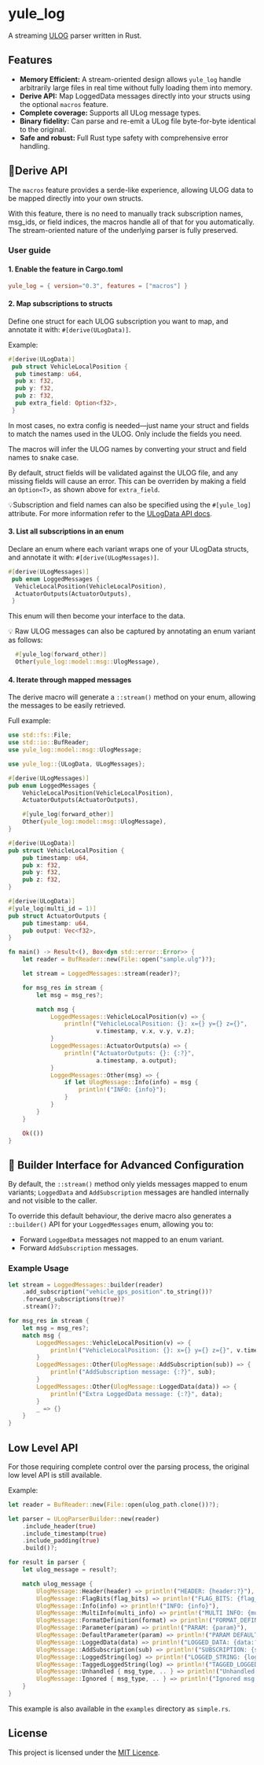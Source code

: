 # yule_log

A streaming [ULOG](https://docs.px4.io/main/en/dev_log/ulog_file_format.html) parser written in Rust.

## Features

- **Memory Efficient:** A stream-oriented design allows `yule_log` handle arbitrarily large files in real time without fully loading them into memory.
- **Derive API:** Map LoggedData messages directly into your structs using the optional `macros` feature.
- **Complete coverage:** Supports all ULog message types.
- **Binary fidelity:** Can parse and re-emit a ULog file byte-for-byte identical to the original.
- **Safe and robust:** Full Rust type safety with comprehensive error handling.

## 🌟Derive API

The `macros` feature provides a serde-like experience, allowing ULOG data to be mapped directly into your own structs.

With this feature, there is no need to manually track subscription names, msg_ids, or field indices, the macros handle all 
of that for you automatically.  The stream-oriented nature of the underlying parser is fully preserved.

### User guide

#### 1. Enable the feature in Cargo.toml

```toml
yule_log = { version="0.3", features = ["macros"] }
```

#### 2. Map subscriptions to structs

Define one struct for each ULOG subscription you want to map, 
and annotate it with: `#[derive(ULogData)]`.

Example:

```rust
#[derive(ULogData)]
 pub struct VehicleLocalPosition {
  pub timestamp: u64,
  pub x: f32,
  pub y: f32,
  pub z: f32,
  pub extra_field: Option<f32>,
 }
```

In most cases, no extra config is needed—just name your struct and fields to match the names used in the
ULOG. Only include the fields you need. 

The macros will infer the ULOG names by converting your struct and field names to snake case. 

By default, struct fields will be validated
against the ULOG file, and any missing fields will cause an error.  This can be overriden by making a field an `Option<T>`, as shown above for `extra_field`.

💡Subscription and field names can also be specified using the `#[yule_log]` attribute.  For
more information refer to the [ULogData API docs](https://docs.rs/yule_log/0.3/yule_log/derive.ULogData.html).

#### 3. List all subscriptions in an enum

Declare an enum where each variant wraps one of your ULogData structs, and annotate it with:
`#[derive(ULogMessages)]`.

```rust
#[derive(ULogMessages)]
 pub enum LoggedMessages {
  VehicleLocalPosition(VehicleLocalPosition),
  ActuatorOutputs(ActuatorOutputs),
 }
```

This enum will then become your interface to the data.

💡 Raw ULOG messages can also be captured by annotating an enum variant as follows:

```rust
  #[yule_log(forward_other)]
  Other(yule_log::model::msg::UlogMessage),
```

#### 4. Iterate through mapped messages

The derive macro will generate a `::stream()` method on your enum, allowing the 
messages to be easily retrieved.

Full example:

```rust
use std::fs::File;
use std::io::BufReader;
use yule_log::model::msg::UlogMessage;

use yule_log::{ULogData, ULogMessages};

#[derive(ULogMessages)]
pub enum LoggedMessages {
    VehicleLocalPosition(VehicleLocalPosition),
    ActuatorOutputs(ActuatorOutputs),

    #[yule_log(forward_other)]
    Other(yule_log::model::msg::UlogMessage),
}

#[derive(ULogData)]
pub struct VehicleLocalPosition {
    pub timestamp: u64,
    pub x: f32,
    pub y: f32,
    pub z: f32,
}

#[derive(ULogData)]
#[yule_log(multi_id = 1)]
pub struct ActuatorOutputs {
    pub timestamp: u64,
    pub output: Vec<f32>,
}

fn main() -> Result<(), Box<dyn std::error::Error>> {
    let reader = BufReader::new(File::open("sample.ulg")?);

    let stream = LoggedMessages::stream(reader)?;

    for msg_res in stream {
        let msg = msg_res?;

        match msg {
            LoggedMessages::VehicleLocalPosition(v) => {
                println!("VehicleLocalPosition: {}: x={} y={} z={}",
                         v.timestamp, v.x, v.y, v.z);
            }
            LoggedMessages::ActuatorOutputs(a) => {
                println!("ActuatorOutputs: {}: {:?}", 
                         a.timestamp, a.output);
            }
            LoggedMessages::Other(msg) => {
                if let UlogMessage::Info(info) = msg {
                    println!("INFO: {info}");
                }
            }
        }
    }

    Ok(())
}
```

## 🔧 Builder Interface for Advanced Configuration

By default, the `::stream()` method only yields messages mapped to enum variants; 
`LoggedData` and `AddSubscription` messages are handled internally and not visible
to the caller.

To override this default behaviour, the derive macro also generates a `::builder()` API for
your `LoggedMessages` enum, allowing you to:

- Forward `LoggedData` messages not mapped to an enum variant.
- Forward `AddSubscription` messages.

### Example Usage

```rust
let stream = LoggedMessages::builder(reader)
    .add_subscription("vehicle_gps_position".to_string())?
    .forward_subscriptions(true)?
    .stream()?;

for msg_res in stream {
    let msg = msg_res?;
    match msg {
        LoggedMessages::VehicleLocalPosition(v) => {
            println!("VehicleLocalPosition: {}: x={} y={} z={}", v.timestamp, v.x, v.y, v.z);
        }
        LoggedMessages::Other(UlogMessage::AddSubscription(sub)) => {
            println!("AddSubscription message: {:?}", sub);
        }
        LoggedMessages::Other(UlogMessage::LoggedData(data)) => {
            println!("Extra LoggedData message: {:?}", data);
        }
        _ => {}
    }
}
```

## Low Level API

For those requiring complete control over the parsing process, the original low level API is still available.

Example:

```rust
let reader = BufReader::new(File::open(ulog_path.clone())?);

let parser = ULogParserBuilder::new(reader)
    .include_header(true)
    .include_timestamp(true)
    .include_padding(true)
    .build()?;

for result in parser {
    let ulog_message = result?;

    match ulog_message {
        UlogMessage::Header(header) => println!("HEADER: {header:?}"),
        UlogMessage::FlagBits(flag_bits) => println!("FLAG_BITS: {flag_bits:?}"),
        UlogMessage::Info(info) => println!("INFO: {info}"),
        UlogMessage::MultiInfo(multi_info) => println!("MULTI INFO: {multi_info}"),
        UlogMessage::FormatDefinition(format) => println!("FORMAT_DEFINITION: {format:?}"),
        UlogMessage::Parameter(param) => println!("PARAM: {param}"),
        UlogMessage::DefaultParameter(param) => println!("PARAM DEFAULT: {param}"),
        UlogMessage::LoggedData(data) => println!("LOGGED_DATA: {data:?}"),
        UlogMessage::AddSubscription(sub) => println!("SUBSCRIPTION: {sub:?}"),
        UlogMessage::LoggedString(log) => println!("LOGGED_STRING: {log}"),
        UlogMessage::TaggedLoggedString(log) => println!("TAGGED_LOGGED_STRING: {log}"),
        UlogMessage::Unhandled { msg_type, .. } => println!("Unhandled msg type: {}", msg_type as char),
        UlogMessage::Ignored { msg_type, .. } => println!("Ignored msg type:  {}", msg_type as char),
    }
}
```

This example is also available in the `examples` directory as `simple.rs`.

## License

This project is licensed under the [MIT Licence](LICENCE).
